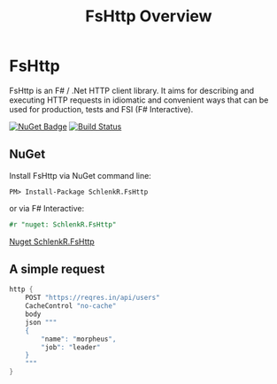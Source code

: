 ﻿---
title: FsHttp Overview
_category: Some Category
_categoryindex: 2
index: 1
---

# FsHttp

FsHttp is an F# / .Net HTTP client library. It aims for describing and executing HTTP 
requests in idiomatic and convenient ways that can be used for production, tests and 
FSI (F# Interactive).

[![NuGet Badge](http://img.shields.io/nuget/v/SchlenkR.FsHttp.svg?style=flat)](https://www.nuget.org/packages/SchlenkR.FsHttp) [![Build Status](https://travis-ci.org/ronaldschlenker/FsHttp.svg?branch=master)](https://travis-ci.org/ronaldschlenker/FsHttp)


NuGet
-----

Install FsHttp via NuGet command line:

```
PM> Install-Package SchlenkR.FsHttp
```

or via F# Interactive:

```fsharp
#r "nuget: SchlenkR.FsHttp"
```


[Nuget SchlenkR.FsHttp](https://www.nuget.org/packages/SchlenkR.FsHttp)

A simple request
----------------

```fsharp
http {
    POST "https://reqres.in/api/users"
    CacheControl "no-cache"
    body
    json """
    {
        "name": "morpheus",
        "job": "leader"
    }
    """
}
```
